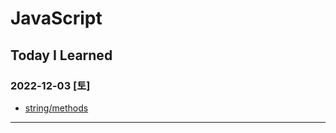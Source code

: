 # JavaScript

## Today I Learned

### 2022-12-03 [토]
- [string/methods](https://github.com/xxx-sj/Today_I_Learned/tree/master/javascript/String/methods)
* * * 
